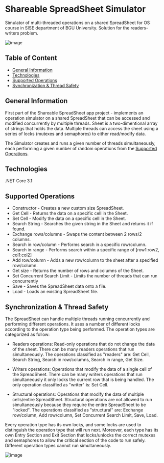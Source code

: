 # Shareable SpreadSheet Simulator

Simulator of multi-threaded operations on a shared SpreadSheet for OS course in SISE department of BGU University. Solution for the readers-writers problem.

![image](https://user-images.githubusercontent.com/66309521/129687922-28ae3aa3-dd45-4904-8490-c7000aeae6d6.png)



## Table of Content
* [General Information](#General-Information)
* [Technologies](#Technologies)
* [Supported Operations](#Supported-Operations)
* [Synchronization & Thread Safety](#Synchronization-&-Thread-Safety)

## General Information
First part of the Shareable SpreadSheet app project - implements an operation simulator on a shared SpreadSheet that can be accessed and modified concurrently by multiple threads.
Sheet is a two-dimentional array of strings that holds the data. Multiple threads can access the sheet using a series of locks (mutexes and semaphores) to either read/modify data.

The Simulator creates and runs a given number of threads simultaneously, each performing a given number of random operations from the [Supported Operations](#Supported-Operations).

## Technologies
.NET Core 3.1

## Supported Operations
- Constructor - Creates a new custom size SpreadSheet.
- Get Cell - Returns the data on a specific cell in the Sheet.
- Set Cell - Modify the data on a specific cell in the Sheet.
- Search String - Searches the given string in the Sheet and returns it if found.
- Exchange rows/columns - Swaps the content between 2 rows/2 columns.
- Search in row/column - Performs search in a specific row/column.
- Search in range - Performs search within a specific range of [row1:row2, col1:col2]
- Add row/column - Adds a new row/column to the sheet after a specified row/column.
- Get size - Returns the number of rows and columns of the Sheet.
- Set Concurrent Search Limit - Limits the number of threads that can run concurrently
- Save - Saves the SpreadSheet data onto a file.
- Load - Loads an existing SpreadSheet file.

## Synchronization & Thread Safety
The SpreadSheet can handle multiple threads running concurrently and performing different operations. It uses a number of different locks according to the operation type being performed. The operation types are categorized as follow:

- Readers operations: Read-only operations that do not change the data of the sheet. There can be many readers operations that run simultaneously. The operations classified as "readers" are: Get Cell, Search String, Search in row/columns, Search in range, Get Size.

- Writers operations: Operations that modify the data of a single cell of the SpreadSheet. There can be many writers operations that run simultaneously it only locks the current row that is being handled. The only operation classified as "writer" is: Set Cell.

- Structural operations: Operations that modify the data of multiple cells/entire SpreadSheet. Structural operations are not allowed to run simultaneously because they require the entire SpreadSheet to be "locked". The operations classified as "structural" are: Exchange row/column, Add row/column, Set Concurrent Search Limit, Save, Load.

Every operation type has its own locks, and some locks are used to distinguish the operation type that will run next. Moreover, each type has its own Entry Section and Exit Section that locks/unlocks the correct mutexes and semaphores to allow the critical section of the code to run safely. Different operation types cannot run simultaneously.

![image](https://user-images.githubusercontent.com/66309521/129554906-a0b81151-846d-4251-bbb3-750e17ec917f.png)

